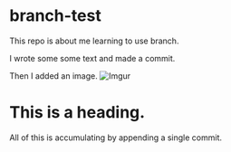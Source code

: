 # branch-test
This repo is about me learning to use branch.

I wrote some some text and made a commit.

Then I added an image.
![Imgur](https://i.imgur.com/jdHCpMn.png)

# This is a heading.
All of this is accumulating by appending a single commit.